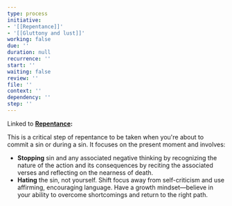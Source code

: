 ```yaml
---
type: process
initiative:
- '[[Repentance]]'
- '[[Gluttony and lust]]'
working: false
due: ''
duration: null
recurrence: ''
start: ''
waiting: false
review: ''
file: ''
context: ''
dependency: ''
step: ''
---
```


Linked to **[Repentance](Initiatives/good%20traits/Repentance.md):**

This is a critical step of repentance to be taken when you're about to commit a sin or during a sin. It focuses on the present moment and involves:

* **Stopping** sin and any associated negative thinking by recognizing the nature of the action and its consequences by reciting the associated verses and reflecting on the nearness of death.
* **Hating** the sin, not yourself. Shift focus away from self-criticism and use affirming, encouraging language. Have a growth mindset—believe in your ability to overcome shortcomings and return to the right path.